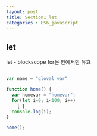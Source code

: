 ```yaml
---
layout: post
title: Section1_let
categories : ES6_javascript
---
```



## let 
let - blockscope
for문 안에서만 유효
```javascript

var name = "gloval var"

function home() {
  var homevar = "homevar";
  for(let i=0; i<100; i++)
    { }
  console.log(i);
}

home();
```